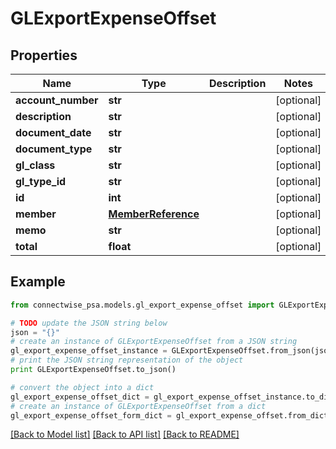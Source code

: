 # GLExportExpenseOffset


## Properties
Name | Type | Description | Notes
------------ | ------------- | ------------- | -------------
**account_number** | **str** |  | [optional] 
**description** | **str** |  | [optional] 
**document_date** | **str** |  | [optional] 
**document_type** | **str** |  | [optional] 
**gl_class** | **str** |  | [optional] 
**gl_type_id** | **str** |  | [optional] 
**id** | **int** |  | [optional] 
**member** | [**MemberReference**](MemberReference.md) |  | [optional] 
**memo** | **str** |  | [optional] 
**total** | **float** |  | [optional] 

## Example

```python
from connectwise_psa.models.gl_export_expense_offset import GLExportExpenseOffset

# TODO update the JSON string below
json = "{}"
# create an instance of GLExportExpenseOffset from a JSON string
gl_export_expense_offset_instance = GLExportExpenseOffset.from_json(json)
# print the JSON string representation of the object
print GLExportExpenseOffset.to_json()

# convert the object into a dict
gl_export_expense_offset_dict = gl_export_expense_offset_instance.to_dict()
# create an instance of GLExportExpenseOffset from a dict
gl_export_expense_offset_form_dict = gl_export_expense_offset.from_dict(gl_export_expense_offset_dict)
```
[[Back to Model list]](../README.md#documentation-for-models) [[Back to API list]](../README.md#documentation-for-api-endpoints) [[Back to README]](../README.md)



